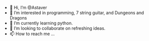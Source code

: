 - 👋 Hi, I’m @Astaver
- 👀 I’m interested in programming, 7 string guitar, and Dungeons and Dragons
- 🌱 I’m currently learning python.
- 💞️ I’m looking to collaborate on refreshing ideas.
- 📫 How to reach me ...

<!---
Astaver/Astaver is a ✨ special ✨ repository because its `README.md` (this file) appears on your GitHub profile.
You can click the Preview link to take a look at your changes.
--->
